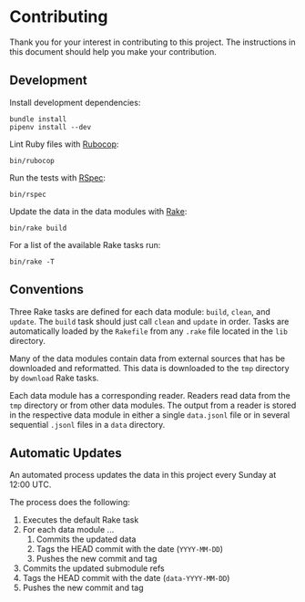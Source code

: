 # Contributing

Thank you for your interest in contributing to this project. The instructions in
this document should help you make your contribution.

## Development

Install development dependencies:
```
bundle install
pipenv install --dev
```

Lint Ruby files with [Rubocop]:
```
bin/rubocop
```

[Rubocop]: https://rubocop.org

Run the tests with [RSpec]:
```
bin/rspec
```

[RSpec]: https://rspec.info

Update the data in the data modules with [Rake]:
```
bin/rake build
```

[Rake]: https://ruby.github.io/rake/

For a list of the available Rake tasks run:
```
bin/rake -T
```

## Conventions

Three Rake tasks are defined for each data module: `build`, `clean`, and
`update`. The `build` task should just call `clean` and `update` in order. Tasks
are automatically loaded by the `Rakefile` from any `.rake` file located in the
`lib` directory.

Many of the data modules contain data from external sources that has be
downloaded and reformatted. This data is downloaded to the `tmp` directory by
`download` Rake tasks.

Each data module has a corresponding reader. Readers read data from the `tmp`
directory or from other data modules. The output from a reader is stored in the
respective data module in either a single `data.jsonl` file or in several
sequential `.jsonl` files in a `data` directory.

## Automatic Updates

An automated process updates the data in this project every Sunday at 12:00 UTC.

The process does the following:
1. Executes the default Rake task
2. For each data module ...
    1. Commits the updated data
    2. Tags the HEAD commit with the date (`YYYY-MM-DD`)
    3. Pushes the new commit and tag
3. Commits the updated submodule refs
4. Tags the HEAD commit with the date (`data-YYYY-MM-DD`)
5. Pushes the new commit and tag
